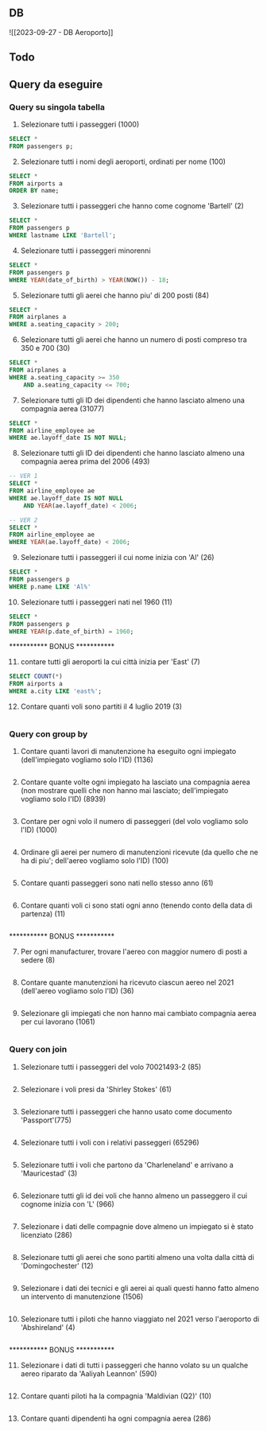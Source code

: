## DB
![[2023-09-27 - DB Aeroporto]]

## Todo
## Query da eseguire

### Query su singola tabella

1. Selezionare tutti i passeggeri (1000)
```sql
SELECT *
FROM passengers p;
```

2. Selezionare tutti i nomi degli aeroporti, ordinati per nome (100)
```sql
SELECT *
FROM airports a
ORDER BY name;
```

3. Selezionare tutti i passeggeri che hanno come cognome 'Bartell' (2)
```sql
SELECT *
FROM passengers p
WHERE lastname LIKE 'Bartell';
```

4. Selezionare tutti i passeggeri minorenni
```sql
SELECT *
FROM passengers p 
WHERE YEAR(date_of_birth) > YEAR(NOW()) - 18;
```

5. Selezionare tutti gli aerei che hanno piu' di 200 posti (84)
```sql
SELECT *
FROM airplanes a 
WHERE a.seating_capacity > 200;
```

6. Selezionare tutti gli aerei che hanno un numero di posti compreso tra 350 e 700 (30)
```sql
SELECT *
FROM airplanes a 
WHERE a.seating_capacity >= 350
	AND a.seating_capacity <= 700; 
```

7. Selezionare tutti gli ID dei dipendenti che hanno lasciato almeno una compagnia aerea (31077)
```sql
SELECT *
FROM airline_employee ae 
WHERE ae.layoff_date IS NOT NULL;
```

8. Selezionare tutti gli ID dei dipendenti che hanno lasciato almeno una compagnia aerea prima del 2006 (493)
```sql
-- VER 1
SELECT *
FROM airline_employee ae 
WHERE ae.layoff_date IS NOT NULL
	AND YEAR(ae.layoff_date) < 2006;

-- VER 2
SELECT *
FROM airline_employee ae 
WHERE YEAR(ae.layoff_date) < 2006;
```

9. Selezionare tutti i passeggeri il cui nome inizia con 'Al' (26)
```sql
SELECT *
FROM passengers p 
WHERE p.name LIKE 'Al%'
```

10. Selezionare tutti i passeggeri nati nel 1960 (11)
```sql
SELECT *
FROM passengers p 
WHERE YEAR(p.date_of_birth) = 1960;
```

*********** BONUS ***********

11. contare tutti gli aeroporti la cui città inizia per 'East' (7)
```sql
SELECT COUNT(*) 
FROM airports a 
WHERE a.city LIKE 'east%';
```

12. Contare quanti voli sono partiti il 4 luglio 2019 (3)
```sql

```


### Query con group by

1. Contare quanti lavori di manutenzione ha eseguito ogni impiegato (dell'impiegato vogliamo solo l'ID) (1136)
```sql

```

2. Contare quante volte ogni impiegato ha lasciato una compagnia aerea (non mostrare quelli che non hanno mai lasciato; dell'impiegato vogliamo solo l'ID) (8939)
```sql

```

3. Contare per ogni volo il numero di passeggeri (del volo vogliamo solo l'ID) (1000)
```sql

```

4. Ordinare gli aerei per numero di manutenzioni ricevute (da quello che ne ha di piu'; dell'aereo vogliamo solo l'ID) (100)
```sql

```

5. Contare quanti passeggeri sono nati nello stesso anno (61)
```sql

```

6. Contare quanti voli ci sono stati ogni anno (tenendo conto della data di partenza) (11)
```sql

```

*********** BONUS ***********

7. Per ogni manufacturer, trovare l'aereo con maggior numero di posti a sedere (8)
```sql

```

8. Contare quante manutenzioni ha ricevuto ciascun aereo nel 2021 (dell'aereo vogliamo solo l'ID) (36)
```sql

```

9. Selezionare gli impiegati che non hanno mai cambiato compagnia aerea per cui lavorano (1061)
```sql

```

### Query con join

1. Selezionare tutti i passeggeri del volo 70021493-2 (85)
```sql

```

2. Selezionare i voli presi da 'Shirley Stokes' (61)
```sql

```

3. Selezionare tutti i passeggeri che hanno usato come documento 'Passport'(775)
```sql

```

4. Selezionare tutti i voli con i relativi passeggeri (65296)
```sql

```

5. Selezionare tutti i voli che partono da 'Charleneland' e arrivano a 'Mauricestad' (3)
```sql

```

6. Selezionare tutti gli id dei voli che hanno almeno un passeggero il cui cognome inizia con 'L' (966)
```sql

```

7. Selezionare i dati delle compagnie dove almeno un impiegato si è stato licenziato (286)
```sql

```

8. Selezionare tutti gli aerei che sono partiti almeno una volta dalla città di 'Domingochester' (12)
```sql

```

9. Selezionare i dati dei tecnici e gli aerei ai quali questi hanno fatto almeno un intervento di manutenzione (1506)
```sql

```

10. Selezionare tutti i piloti che hanno viaggiato nel 2021 verso l'aeroporto di 'Abshireland' (4)
```sql

```

*********** BONUS ***********

11. Selezionare i dati di tutti i passeggeri che hanno volato su un qualche aereo riparato da 'Aaliyah Leannon' (590)
```sql

```

12. Contare quanti piloti ha la compagnia 'Maldivian (Q2)' (10)
```sql

```

13. Contare quanti dipendenti ha ogni compagnia aerea (286)
```sql

```